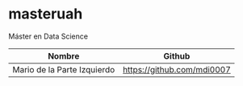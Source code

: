 # masteruah

Máster en Data Science

| Nombre | Github |
| ------------- | ------------- |
| Mario de la Parte Izquierdo | https://github.com/mdi0007  |
